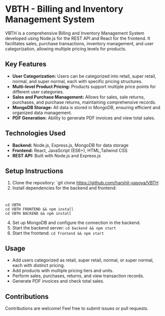 # VBTH - Billing and Inventory Management System

VBTH is a comprehensive Billing and Inventory Management System developed using Node.js for the REST API and React for the frontend. It facilitates sales, purchase transactions, inventory management, and user categorization, allowing multiple pricing levels for products.

## Key Features
- **User Categorization:** Users can be categorized into retail, super retail, normal, and super normal, each with specific pricing structures.
- **Multi-level Product Pricing:** Products support multiple price points for different user categories.
- **Sales and Purchase Management:** Allows for sales, sale returns, purchases, and purchase returns, maintaining comprehensive records.
- **MongoDB Storage:** All data is stored in MongoDB, ensuring efficient and organized data management.
- **PDF Generation:** Ability to generate PDF invoices and view total sales.

## Technologies Used
- **Backend:** Node.js, Express.js, MongoDB for data storage
- **Frontend:** React, JavaScript (ES6+), HTML,Tailwind CSS
- **REST API:** Built with Node.js and Express.js

## Setup Instructions
1. Clone the repository: `git clone https://github.com/harshil-vasoya/VBTH
2. Install dependencies for the backend and frontend:

#
    cd VBTH
    cd VBTH FRONTEND && npm install
    cd VBTH BACKEND && npm install
4. Set up MongoDB and configure the connection in the backend.
5. Start the backend server: `cd backend && npm start`
6. Start the frontend: `cd frontend && npm start`

## Usage
- Add users categorized as retail, super retail, normal, or super normal, each with distinct pricing.
- Add products with multiple pricing tiers and units.
- Perform sales, purchases, returns, and view transaction records.
- Generate PDF invoices and check total sales.

## Contributions
Contributions are welcome! Feel free to submit issues or pull requests.
